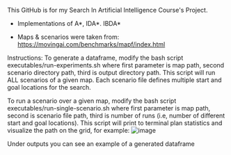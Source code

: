 This GitHub is for my Search In Artificial Intelligence Course's Project.

- Implementations of  A*, IDA*. IBDA* 

- Maps & scenarios were taken from: https://movingai.com/benchmarks/mapf/index.html

Instructions:
To generate a dataframe, modify the bash script executables/run-experiments.sh where first parameter is map path, second scenario directory path, third is output directory path.
This script will run ALL scenarios of a given map. Each scenario file defines multiple start and goal locations for the search.


To run a scenario over a given map, modify the bash script executables/run-single-scenario.sh where first parameter is map path, second is scenario file path, third is number of runs (i.e, number of different start and goal locations).
This script will print to terminal plan statistics and visualize the path on the grid, for example:
![image](https://github.com/user-attachments/assets/15d2d2b9-461f-4180-bc08-036dd4c240e3)

Under outputs you can see an example of a generated dataframe
